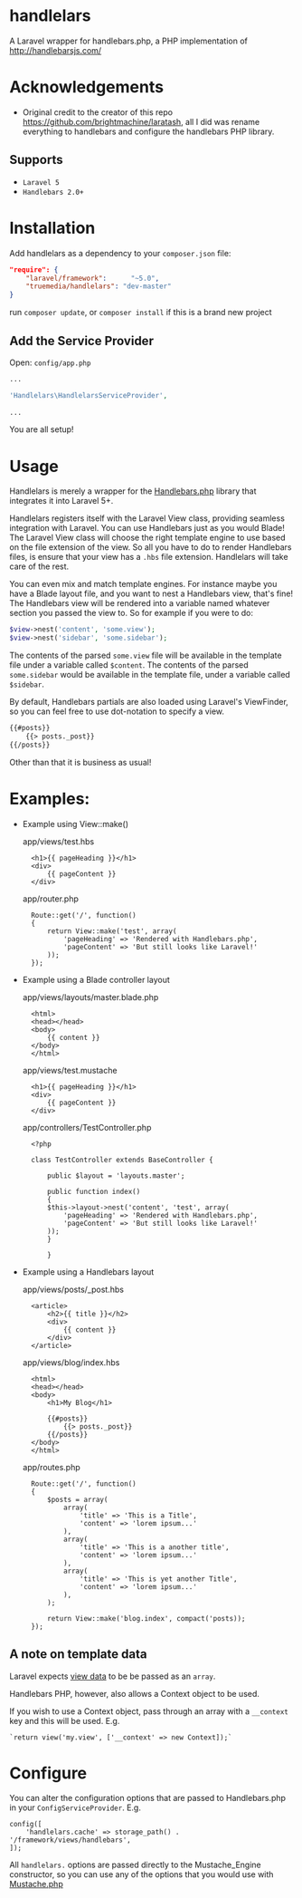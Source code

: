 handlelars
========

A Laravel wrapper for handlebars.php, a PHP implementation of http://handlebarsjs.com/

# Acknowledgements
- Original credit to the creator of this repo https://github.com/brightmachine/laratash, all I did was rename everything to handlebars and configure the handlebars PHP library.

## Supports
- `Laravel 5`
- `Handlebars 2.0+`

# Installation

Add handlelars as a dependency to your `composer.json` file:

```json
"require": {
	"laravel/framework":      "~5.0",
	"truemedia/handlelars": "dev-master"
}
```

run `composer update`, or `composer install` if this is a brand new project
	
## Add the Service Provider

Open: `config/app.php`

```php
...

'Handlelars\HandlelarsServiceProvider',
	
...
```

You are all setup!


# Usage

Handlelars is merely a wrapper for the [Handlebars.php](https://github.com/XaminProject/handlebars.php) library that integrates it into Laravel 5+.

Handlelars registers itself with the Laravel View class, providing seamless integration with Laravel.  You can use Handlebars just as you would Blade!
The Laravel View class will choose the right template engine to use based on the file extension of the view.  So all you have to do to render Handlebars files, is ensure that your view has a `.hbs` file extension.  Handlelars will take care of the rest.

You can even mix and match template engines.  For instance maybe you have a Blade layout file, and you want to nest a Handlebars view, that's fine! 
The Handlebars view will be rendered into a variable named whatever section you passed the view to.  So for example if you were to do:

```php
$view->nest('content', 'some.view');
$view->nest('sidebar', 'some.sidebar');
```

The contents of the parsed `some.view` file will be available in the template file under a variable called `$content`.
The contents of the parsed `some.sidebar` would be available in the template file, under a variable called `$sidebar`.

By default, Handlebars partials are also loaded using Laravel's ViewFinder, so you can feel free to use dot-notation to specify a view.

```html
{{#posts}}
	{{> posts._post}}
{{/posts}}
```

Other than that it is business as usual!

# Examples:

- Example using View::make()

	app/views/test.hbs
	
		<h1>{{ pageHeading }}</h1>
		<div>
			{{ pageContent }}
		</div>
		
	app/router.php
	
		Route::get('/', function()
		{
			return View::make('test', array(
				'pageHeading' => 'Rendered with Handlebars.php',
				'pageContent' => 'But still looks like Laravel!'
			));
		});

- Example using a Blade controller layout
	
	app/views/layouts/master.blade.php

		<html>
		<head></head>
		<body>
			{{ content }}
		</body>
		</html>
		
	app/views/test.mustache
	
		<h1>{{ pageHeading }}</h1>
		<div>
			{{ pageContent }}
		</div>
	
	app/controllers/TestController.php

		<?php

		class TestController extends BaseController {
		
		    public $layout = 'layouts.master';
		    
		    public function index()
		    {
		 	$this->layout->nest('content', 'test', array(
		 		'pageHeading' => 'Rendered with Handlebars.php',
				'pageContent' => 'But still looks like Laravel!'
		 	));   
		    }
		    
	    	}
	    	
- Example using a Handlebars layout

	app/views/posts/_post.hbs
		
		<article>
			<h2>{{ title }}</h2>
			<div>
				{{ content }}
			</div>
		</article>
	
	app/views/blog/index.hbs

		<html>
		<head></head>
		<body>
			<h1>My Blog</h1>
			
			{{#posts}}
				{{> posts._post}}
			{{/posts}}
		</body>
		</html>
		
	app/routes.php
	
		Route::get('/', function()
		{
			$posts = array(
				array(
					'title' => 'This is a Title',
					'content' => 'lorem ipsum...'
				),
				array(
					'title' => 'This is a another title',
					'content' => 'lorem ipsum...'
				),
				array(
					'title' => 'This is yet another Title',
					'content' => 'lorem ipsum...'
				),
			);
			
			return View::make('blog.index', compact('posts));
		});

## A note on template data

Laravel expects [view data](http://laravel.com/docs/5.0/views#basic-usage) to be be passed as an `array`.

Handlebars PHP, however, also allows a Context object to be used.

If you wish to use a Context object, pass through an array with a `__context` key and this will be used. E.g.

    `return view('my.view', ['__context' => new Context]);`

# Configure

You can alter the configuration options that are passed to Handlebars.php in your `ConfigServiceProvider`. E.g. 

	config([
		'handlelars.cache' => storage_path() . '/framework/views/handlebars',
	]);
	
All `handlelars.` options are passed directly to the Mustache_Engine constructor, so you can use any of the options that you would use with [Mustache.php](https://github.com/bobthecow/mustache.php)
